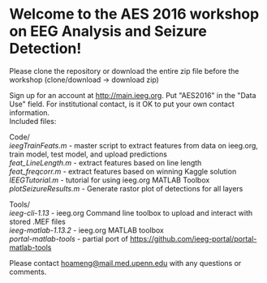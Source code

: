 # Welcome to the AES 2016 workshop on EEG Analysis and Seizure Detection!<br />
Please clone the repository or download the entire zip file before the workshop (clone/download -> download zip)<br />

Sign up for an account at http://main.ieeg.org. Put "AES2016" in the "Data Use" field. For institutional contact, is it OK to put your own contact information. <br />
Included files:<br />

Code/<br />
  *ieegTrainFeats.m*      - master script to extract features from data on ieeg.org, train model, test model, and upload predictions<br />
  *feat_LineLength.m*     - extract features based on line length<br />
  *feat_freqcorr.m*       - extract features based on winning Kaggle solution<br />
  *IEEGTutorial.m*        - tutorial for using ieeg.org MATLAB Toolbox<br />
  *plotSeizureResults.m*  - Generate rastor plot of detections for all layers<br />
  
Tools/<br />
  *ieeg-cli-1.13*         - ieeg.org Command line toolbox to upload and interact with stored .MEF files<br />
  *ieeg-matlab-1.13.2*    - ieeg.org MATLAB toolbox<br />
  *portal-matlab-tools*   - partial port of https://github.com/ieeg-portal/portal-matlab-tools<br />
  
Please contact hoameng@mail.med.upenn.edu with any questions or comments.
